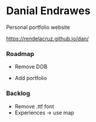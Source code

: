 # Danial Endrawes

Personal portfolio website

https://rendelacruz.github.io/dan/

### Roadmap

- Remove DOB

- Add portfolio


### Backlog

- Remove .ttf font
- Experiences -> use map